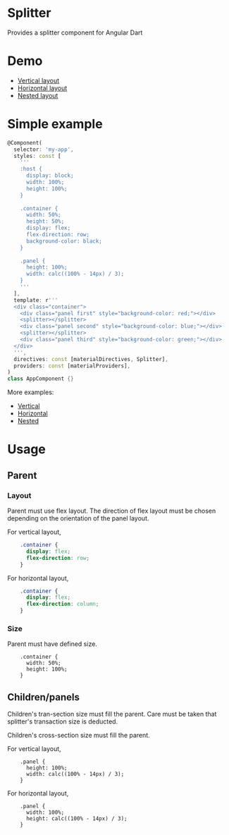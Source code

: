 # Splitter

Provides a splitter component for Angular Dart

# Demo

+ [Vertical layout](https://tejainece.github.com/webide_splitter/web/vertical)
+ [Horizontal layout](https://tejainece.github.com/webide_splitter/web/horizontal)
+ [Nested layout](https://tejainece.github.com/webide_splitter/web/nested)

# Simple example

```dart
@Component(
  selector: 'my-app',
  styles: const [
    '''
    :host {
      display: block;
      width: 100%;
      height: 100%;
    }
    
    .container {
      width: 50%;
      height: 50%;
      display: flex;
      flex-direction: row;
      background-color: black;
    }
    
    .panel {
      height: 100%;
      width: calc((100% - 14px) / 3);
    }
    '''
  ],
  template: r'''
  <div class="container">
    <div class="panel first" style="background-color: red;"></div>
    <splitter></splitter>
    <div class="panel second" style="background-color: blue;"></div>
    <splitter></splitter>
    <div class="panel third" style="background-color: green;"></div>
  </div>
  ''',
  directives: const [materialDirectives, Splitter],
  providers: const [materialProviders],
)
class AppComponent {}
```

More examples:

+ [Vertical]()
+ [Horizontal]()
+ [Nested]()

# Usage

## Parent

### Layout
Parent must use flex layout. The direction of flex layout must be chosen
depending on the orientation of the panel layout.

For vertical layout,

```css
    .container {
      display: flex;
      flex-direction: row;
    }
```

For horizontal layout,

```css
    .container {
      display: flex;
      flex-direction: column;
    }
```

### Size
Parent must have defined size.

```
    .container {
      width: 50%;
      height: 100%;
    }
```

## Children/panels

Children's tran-section size must fill the parent. Care must be taken that
splitter's transaction size is deducted.

Children's cross-section size must fill the parent.

For vertical layout,

```
    .panel {
      height: 100%;
      width: calc((100% - 14px) / 3);
    }
```

For horizontal layout,

```
    .panel {
      width: 100%;
      height: calc((100% - 14px) / 3);
    }
```